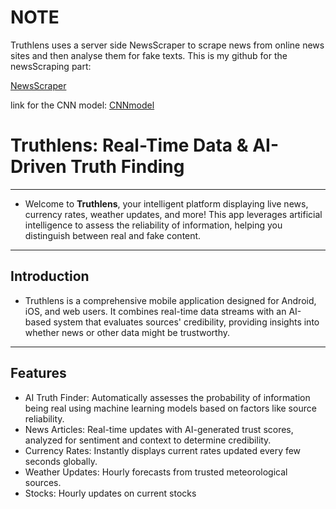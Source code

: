 # NOTE
Truthlens uses a server side NewsScraper to scrape news from online news sites and then analyse them for fake texts. This is my github for the newsScraping part:

[NewsScraper](https://github.com/ashwin549/NewsScraper)

link for the CNN model:
[CNNmodel](https://www.kaggle.com/code/arshaqshagihan/interpretable-cnn)

# Truthlens: Real-Time Data & AI-Driven Truth Finding

---

- Welcome to **Truthlens**, your intelligent platform displaying live news, currency rates, weather updates, and more! This app leverages artificial intelligence to assess the reliability of information, helping you distinguish between real and fake content.

---

## Introduction

- Truthlens is a comprehensive mobile application designed for Android, iOS, and web users. It combines real-time data streams with an AI-based system that evaluates sources' credibility, providing insights into whether news or other data might be trustworthy.

---

## Features
- AI Truth Finder: Automatically assesses the probability of information being real using machine learning models based on factors like source reliability.
- News Articles: Real-time updates with AI-generated trust scores, analyzed for sentiment and context to determine credibility.
- Currency Rates: Instantly displays current rates updated every few seconds globally.
- Weather Updates: Hourly forecasts from trusted meteorological sources.
- Stocks: Hourly updates on current stocks






